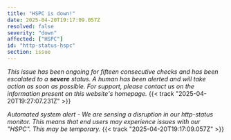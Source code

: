 ```yaml
---
title: "HSPC is down!"
date: 2025-04-20T19:17:09.057Z
resolved: false
severity: "down"
affected: ["HSPC"]
id: "http-status-hspc"
section: issue
---
```


*This issue has been ongoing for fifteen consecutive checks and has been escalated to a **severe** status. A human has been alerted and will take action as soon as possible. For support, please contact us on the information present on this website's homepage.* {{< track "2025-04-20T19:27:07.231Z" >}}

**Automated system alert* - We are sensing a disruption in our http-status monitor. This means that end users may experience issues with our "HSPC". This may be temporary.* {{< track "2025-04-20T19:17:09.057Z" >}}
